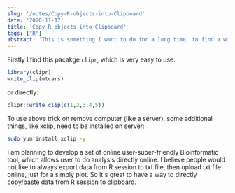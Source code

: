 ```yaml
---
slug: '/notes/Copy-R-objects-into-Clipboard'
date: '2020-11-17'
title: 'Copy R objects into Clipboard'
tags: ["R"]
abstract: 'This is something I want to do for a long time, to find a way to copy objects from R to clipboard. It is a much better way to export small amount of data in/out R session'
---
```


Firstly I find this pacakge `clipr`, which is very easy to use:

```R
library(clipr)
write_clip(mtcars)
```
or directly:

```R
clipr::write_clip(c(1,2,3,4,5))
```

To use above trick on remove computer (like a server), some additional things, like xclip, need to be installed on server:

```bash
sudo yum install xclip -y
```

I am planning to develop a set of online user-super-friendly Bioinformatic tool, which allows user to do analysis directly online. I believe people would not like to always export data from R session to txt file, then upload txt file online, just for a simply plot. So it's great to have a way to directly copy/paste data from R session to clipboard.